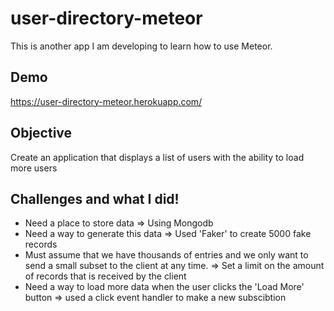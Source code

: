 # user-directory-meteor

This is another app I am developing to learn how to use Meteor.

## Demo
https://user-directory-meteor.herokuapp.com/

## Objective

Create an application that displays a list of users with the ability to load more users

## Challenges and what I did!

- Need a place to store data => Using Mongodb
- Need a way to generate this data => Used 'Faker' to create 5000 fake records
- Must assume that we have thousands of entries and we only want to send a small subset to the client at any time. => Set a limit on the amount of records that is received by the client
- Need a way to load more data when the user clicks the 'Load More' button => used a click event handler to make a new subscibtion

